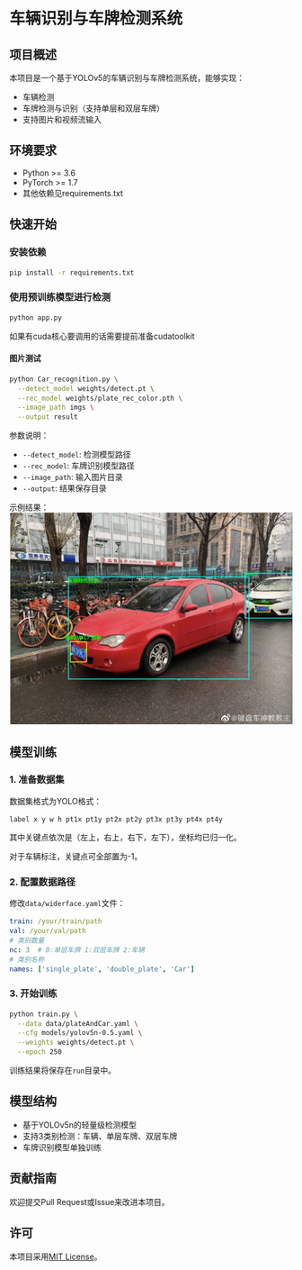# 车辆识别与车牌检测系统

## 项目概述

本项目是一个基于YOLOv5的车辆识别与车牌检测系统，能够实现：
- 车辆检测
- 车牌检测与识别（支持单层和双层车牌）
- 支持图片和视频流输入

## 环境要求

- Python >= 3.6
- PyTorch >= 1.7
- 其他依赖见requirements.txt

## 快速开始

### 安装依赖

```bash
pip install -r requirements.txt
```

### 使用预训练模型进行检测

```bash
python app.py
```

如果有cuda核心要调用的话需要提前准备cudatoolkit


#### 图片测试

```bash
python Car_recognition.py \
  --detect_model weights/detect.pt \
  --rec_model weights/plate_rec_color.pth \
  --image_path imgs \
  --output result
```

参数说明：
- `--detect_model`: 检测模型路径
- `--rec_model`: 车牌识别模型路径
- `--image_path`: 输入图片目录
- `--output`: 结果保存目录

示例结果：
![检测示例](image/test.jpg)

## 模型训练

### 1. 准备数据集

数据集格式为YOLO格式：
```
label x y w h pt1x pt1y pt2x pt2y pt3x pt3y pt4x pt4y
```
其中关键点依次是（左上，右上，右下，左下），坐标均已归一化。

对于车辆标注，关键点可全部置为-1。

### 2. 配置数据路径

修改`data/widerface.yaml`文件：
```yaml
train: /your/train/path
val: /your/val/path
# 类别数量
nc: 3  # 0:单层车牌 1:双层车牌 2:车辆
# 类别名称
names: ['single_plate', 'double_plate', 'Car']
```

### 3. 开始训练

```bash
python train.py \
  --data data/plateAndCar.yaml \
  --cfg models/yolov5n-0.5.yaml \
  --weights weights/detect.pt \
  --epoch 250
```

训练结果将保存在`run`目录中。

## 模型结构

- 基于YOLOv5n的轻量级检测模型
- 支持3类别检测：车辆、单层车牌、双层车牌
- 车牌识别模型单独训练

## 贡献指南

欢迎提交Pull Request或Issue来改进本项目。

## 许可

本项目采用[MIT License](LICENSE)。
